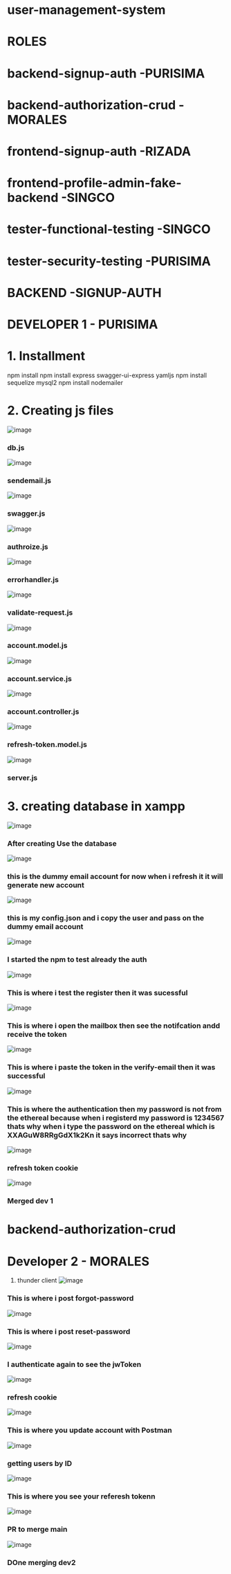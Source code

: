 # user-management-system

# ROLES
# backend-signup-auth -PURISIMA
# backend-authorization-crud - MORALES
# frontend-signup-auth -RIZADA
# frontend-profile-admin-fake-backend -SINGCO
# tester-functional-testing -SINGCO
# tester-security-testing -PURISIMA


# BACKEND -SIGNUP-AUTH
# DEVELOPER 1 - PURISIMA
 # 1.  Installment
 npm install
 npm install express swagger-ui-express yamljs
npm install sequelize mysql2
npm install nodemailer


 # 2. Creating js files
![image](https://github.com/Johnlouiee/user-management-system/blob/812a2341da22be3861759b45f83266e7e214d1a2/pictures/dbjs.jpg)
### db.js
![image](https://github.com/Johnlouiee/user-management-system/blob/812a2341da22be3861759b45f83266e7e214d1a2/pictures/sendemail.jpg)
### sendemail.js
![image](https://github.com/Johnlouiee/user-management-system/blob/812a2341da22be3861759b45f83266e7e214d1a2/pictures/swaggerjs.jpg)
### swagger.js
![image](https://github.com/Johnlouiee/user-management-system/blob/812a2341da22be3861759b45f83266e7e214d1a2/pictures/authorize.jpg)
### authroize.js
![image](https://github.com/Johnlouiee/user-management-system/blob/812a2341da22be3861759b45f83266e7e214d1a2/pictures/errorhandler.jpg)
### errorhandler.js
![image](https://github.com/Johnlouiee/user-management-system/blob/812a2341da22be3861759b45f83266e7e214d1a2/pictures/validate.jpg)
### validate-request.js
![image](https://github.com/Johnlouiee/user-management-system/blob/812a2341da22be3861759b45f83266e7e214d1a2/pictures/accountmodel.jpg)
### account.model.js
![image](https://github.com/Johnlouiee/user-management-system/blob/812a2341da22be3861759b45f83266e7e214d1a2/pictures/accountservice.jpg)
### account.service.js
![image](https://github.com/Johnlouiee/user-management-system/blob/812a2341da22be3861759b45f83266e7e214d1a2/pictures/accountcontroller.jpg)
### account.controller.js
![image](https://github.com/Johnlouiee/user-management-system/blob/812a2341da22be3861759b45f83266e7e214d1a2/pictures/refreshtoken.jpg)
### refresh-token.model.js
![image](https://github.com/Johnlouiee/user-management-system/blob/e9806c4b40275bfc1958e58a7ae470be47b9e5c9/pictures/serverjs.jpg)
### server.js

# 3. creating database in xampp
![image](https://github.com/Johnlouiee/user-management-system/blob/e9806c4b40275bfc1958e58a7ae470be47b9e5c9/pictures/create%20database.jpg)
### After creating Use the database
![image](https://github.com/Johnlouiee/user-management-system/blob/e9806c4b40275bfc1958e58a7ae470be47b9e5c9/pictures/this%20is%20the%20current%20dummy%20email.jpg)
### this is the dummy email account for now when i refresh it it will generate new account
![image](https://github.com/Johnlouiee/user-management-system/blob/e9806c4b40275bfc1958e58a7ae470be47b9e5c9/pictures/configjson.jpg)
### this is my config.json and  i copy the user and pass on the dummy email account
![image](https://github.com/Johnlouiee/user-management-system/blob/e9806c4b40275bfc1958e58a7ae470be47b9e5c9/pictures/npm%20start.jpg)
### I started the npm to test already the auth
![image](https://github.com/Johnlouiee/user-management-system/blob/e9806c4b40275bfc1958e58a7ae470be47b9e5c9/pictures/registered.jpg)
### This is where i test the register then it was sucessful
![image](https://github.com/Johnlouiee/user-management-system/blob/e9806c4b40275bfc1958e58a7ae470be47b9e5c9/pictures/receive%20email.jpg)
### This is where i open the mailbox then see the notifcation andd receive the token
![image](https://github.com/Johnlouiee/user-management-system/blob/e9806c4b40275bfc1958e58a7ae470be47b9e5c9/pictures/pastetoken.jpg)
### This is where i paste the token in the verify-email then it was successful
![image](https://github.com/Johnlouiee/user-management-system/blob/b30cf22934be7f29867250f49e1c0565c7dc9228/pictures/authenticate.jpg)
### This is where the authentication then my password is not from the ethereal because when i registerd my password is 1234567 thats why when i type the password on the ethereal which is XXAGuW8RRgGdX1k2Kn it says incorrect thats why
![image](https://github.com/Johnlouiee/user-management-system/blob/d6df398ff38c14d749ec32721f4925aa47d044d8/backend/pictures/autheticate%20headers%20purisima.jpg)
### refresh token cookie
![image](https://github.com/Johnlouiee/user-management-system/blob/fcfafd95e40e6a11c4dfb09fe42f97e4beceb1be/backend/pictures/merged%20dev%201.jpg)
### Merged dev 1


# backend-authorization-crud
# Developer 2 - MORALES

1. thunder client
![image](https://github.com/Johnlouiee/user-management-system/blob/baadc97cd3f9e3345fb7ceb10757c5e4a9935dab/backend/pictures/forgot-password.png)
### This is where i post forgot-password
![image](https://github.com/Johnlouiee/user-management-system/blob/baadc97cd3f9e3345fb7ceb10757c5e4a9935dab/backend/pictures/reset-password.png)
### This is where i post  reset-password
![image](https://github.com/Johnlouiee/user-management-system/blob/baadc97cd3f9e3345fb7ceb10757c5e4a9935dab/backend/pictures/authenticata%20again.png)
### I authenticate again to see the jwToken
![image](https://github.com/Johnlouiee/user-management-system/blob/baadc97cd3f9e3345fb7ceb10757c5e4a9935dab/backend/pictures/part%202%20authenticate.png)
### refresh cookie 
![image](https://github.com/Johnlouiee/user-management-system/blob/d6df398ff38c14d749ec32721f4925aa47d044d8/backend/pictures/update%20user.png)
### This is where you update account with Postman
![image](https://github.com/Johnlouiee/user-management-system/blob/baadc97cd3f9e3345fb7ceb10757c5e4a9935dab/backend/pictures/account%20id.png)
### getting users by ID
![image](https://github.com/Johnlouiee/user-management-system/blob/baadc97cd3f9e3345fb7ceb10757c5e4a9935dab/backend/pictures/refresh%20token%20generate.png)
### This is where you see your referesh tokenn
![image](https://github.com/Johnlouiee/user-management-system/blob/477ca0cabbb58b623a9cb16082b4900fd9f959d5/backend/pictures/pr%20for%20justin.png)
### PR to merge main
![image](https://github.com/Johnlouiee/user-management-system/blob/477ca0cabbb58b623a9cb16082b4900fd9f959d5/backend/pictures/done%20merging%20dev2.jpg)
### DOne merging dev2












